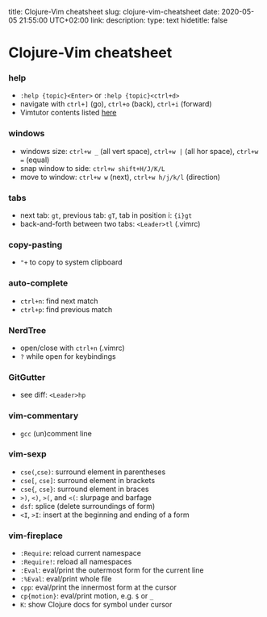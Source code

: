 title: Clojure-Vim cheatsheet
slug: clojure-vim-cheatsheet
date: 2020-05-05 21:55:00 UTC+02:00
link: 
description: 
type: text
hidetitle: false

# Clojure-Vim cheatsheet

### help
- `:help {topic}<Enter>` or `:help {topic}<ctrl+d>`
- navigate with `ctrl+]` (go), `ctrl+o` (back), `ctrl+i` (forward)
- Vimtutor contents listed [here](/my-projects/vimtutor)

### windows
- windows size: `ctrl+w _` (all vert space), `ctrl+w |` (all hor space), `ctrl+w =` (equal)
- snap window to side: `ctrl+w shift+H/J/K/L`
- move to window: `ctrl+w w` (next), `ctrl+w h/j/k/l` (direction)

### tabs
- next tab: `gt`, previous tab: `gT`, tab in position i: `{i}gt`
- back-and-forth between two tabs: `<Leader>tl` (.vimrc)

### copy-pasting
- `"+` to copy to system clipboard

### auto-complete
- `ctrl+n`: find next match
- `ctrl+p`: find previous match

### NerdTree
- open/close with `ctrl+n` (.vimrc)
- `?` while open for keybindings

### GitGutter
- see diff: `<Leader>hp`

### vim-commentary
- `gcc` (un)comment line

### vim-sexp
- `cse(`,`cse)`: surround element in parentheses
- `cse[`, `cse]`: surround element in brackets
- `cse{`, `cse}`: surround element in braces
- `>)`, `<)`, `>(`, and `<(`: slurpage and barfage
- `dsf`: splice (delete surroundings of form)
- `<I`, `>I`: insert at the beginning and ending of a form


### vim-fireplace
- `:Require`: reload current namespace
- `:Require!`: reload all namespaces
- `:Eval`: eval/print the outermost form for the current line
- `:%Eval`: eval/print whole file
- `cpp`: eval/print the innermost form at the cursor
- `cp{motion}`: eval/print motion, e.g. `$` or `_`
- `K`: show Clojure docs for symbol under cursor